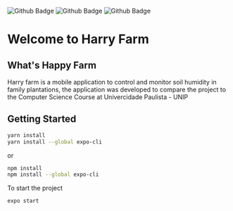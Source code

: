 ![Github Badge](https://img.shields.io/badge/expo-V14.15.3-white?style=for-the-badge&logo=expo)
![Github Badge](https://img.shields.io/badge/node-V4.7.3-green?style=for-the-badge&logo=node)
![Github Badge](https://img.shields.io/badge/yarn-V1.22.5-blue?style=for-the-badge&logo=yarn)
# Welcome to Harry Farm
## What's Happy Farm
Harry farm is a mobile application to control and monitor soil humidity in family plantations, the application was developed to compare the project to the Computer Science Course at Univercidade Paulista - UNIP
## Getting Started
```bash
yarn install
yarn install --global expo-cli
```
or
```bash
npm install
npm install --global expo-cli
```
To start the project
```bash
expo start
```

